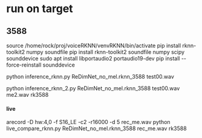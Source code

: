 # run on target


## 3588

source  /home/rock/proj/voiceRKNN/venvRKNN/bin/activate
pip install rknn-toolkit2 numpy soundfile 
pip install rknn-toolkit2 soundfile numpy scipy sounddevice
sudo apt install libportaudio2 portaudio19-dev
pip install --force-reinstall sounddevice


python inference_rknn.py ReDimNet_no_mel.rknn_3588 test00.wav


python inference_rknn_2.py  ReDimNet_no_mel.rknn_3588 test00.wav me2.wav rk3588


#### live

arecord -D hw:4,0 -f S16_LE -c2 -r16000 -d 5 rec_me.wav
python live_compare_rknn.py   ReDimNet_no_mel.rknn_3588 rec_me.wav rk3588
